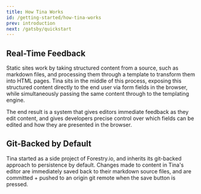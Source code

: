 ```yaml
---
title: How Tina Works
id: /getting-started/how-tina-works
prev: introduction
next: /gatsby/quickstart
---
```

## Real-Time Feedback

Static sites work by taking structured content from a source, such as markdown files, and processing them through a template to transform them into HTML pages. Tina sits in the middle of this process, exposing this structured content directly to the end user via form fields in the browser, while simultaneously passing the same content through to the templating engine.

The end result is a system that gives editors immediate feedback as they edit content, and gives developers precise control over which fields can be edited and how they are presented in the browser.

## Git-Backed by Default

Tina started as a side project of Forestry.io, and inherits its git-backed approach to persistence by default. Changes made to content in Tina's editor are immediately saved back to their markdown source files, and are committed + pushed to an origin git remote when the save button is pressed.